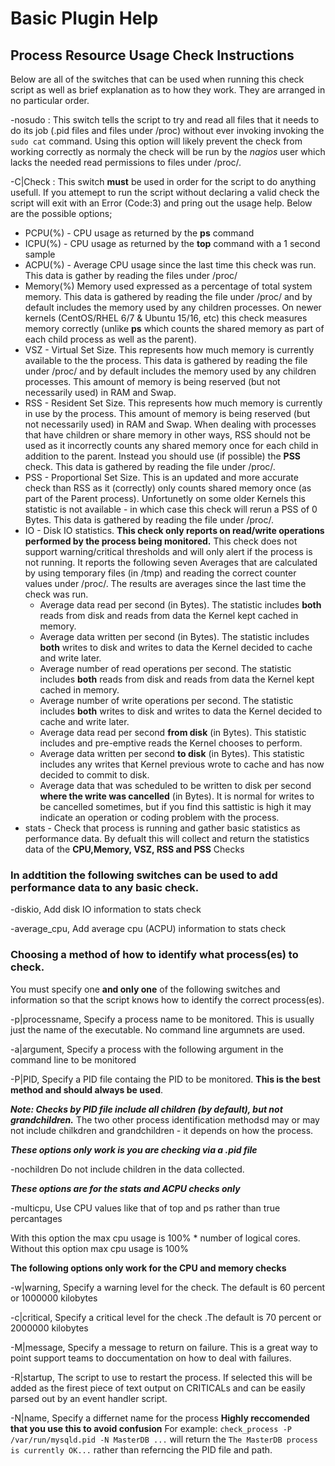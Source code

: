 # Basic Plugin Help



## Process Resource Usage Check Instructions

Below are all of the switches that can be used when running this check script as well as brief explanation as to how they work. They are arranged in no particular order.

-nosudo : This switch tells the script to try and read all files that it needs to do its job (.pid files and files under /proc) without ever invoking invoking the `sudo cat` command. Using this option will likely prevent the check from working correctly as normaly the check will be run by the *nagios* user which lacks the needed read permissions to files under /proc/.

-C|Check : This switch **must** be used in order for the script to do anything usefull. If you attemept to run the script without declaring a valid check the script will exit with an Error (Code:3) and pring out the usage help. Below are the possible options; 
* PCPU(%) - CPU usage as returned by the **ps** command
* ICPU(%) - CPU usage as returned by the **top** command with a 1 second sample
* ACPU(%) - Average CPU usage since the last time this check was run. This data is gather by reading the files under /proc/
* Memory(%) Memory used expressed as a percentage of total system memory. This data is gathered by reading the file under /proc/ and by default includes the memory used by any children processes. On newer kernels (CentOS/RHEL 6/7 & Ubuntu 15/16, etc) this check measures memory correctly (unlike **ps** which counts the shared memory as part of each child process as well as the parent). 
* VSZ - Virtual Set Size. This represents how much memory is currently available to the the process. This data is gathered by reading the file under /proc/ and by default includes the memory used by any children processes. This amount of memory is being reserved (but not necessarily used) in RAM and Swap.  
* RSS - Resident Set Size. This represents how much memory is currently in use by the process. This amount of memory is being reserved (but not necessarily used) in RAM and Swap. When dealing with processes that have children or share memory in other ways, RSS should not be used as it incorrectly counts any shared memory once for each child in addition to the parent. Instead you should use (if possible) the **PSS** check. This data is gathered by reading the file under /proc/.
* PSS - Proportional Set Size. This is an updated and more accurate check than RSS as it (correctly) only counts shared memory once (as part of the Parent process). Unfortunetly on some older Kernels this statistic is not available - in which case this check will rerun a PSS of 0 Bytes. This data is gathered by reading the file under /proc/.
* IO - Disk IO statistics. **This check only reports on read/write operations performed by the process being monitored.** This check does not support warning/critical thresholds and will only alert if the process is not running. It reports the following seven Averages that are calculated by using temporary files (in /tmp) and reading the correct counter values under /proc/. The results are averages since the last time the check was run.
  * Average data read per second (in Bytes). The statistic includes **both** reads from disk and reads from data the Kernel kept cached in memory.
  * Average data written per second (in Bytes). The statistic includes **both** writes to disk and writes to data the Kernel decided to cache and write later. 
  * Average number of read operations per second. The statistic includes **both** reads from disk and reads from data the Kernel kept cached in memory.
  * Average number of write operations per second. The statistic includes **both** writes to disk and writes to data the Kernel decided to cache and write later. 
  * Average data read per second **from disk** (in Bytes). This statistic includes and pre-emptive reads the Kernel chooses to perform.
  * Average data written per second **to disk** (in Bytes). This statistic includes any writes that Kernel previous wrote to cache and has now decided to commit to disk.
  * Average data that was scheduled to be written to disk per second **where the write was cancelled** (in Bytes). It is normal for writes to be cancelled sometimes, but if you find this sattistic is high it may indicate an operation or coding problem with the process.
* stats - Check that process is running and gather basic statistics as performance data. By defualt this will collect and return the statistics data of the **CPU,Memory, VSZ, RSS and PSS** Checks 

### In addtition the following switches can be used to add performance data to any basic check.

-diskio,  Add disk IO information to stats check

-average_cpu,  Add average cpu (ACPU) information to stats check 


### Choosing a method of how to identify what process(es) to check.

You must specify one **and only one** of the following switches and information so that the script knows how to identify the correct process(es). 

-p|processname,  Specify a process name to be monitored. This is usually just the name of the executable. No command line argumnets are used.

-a|argument,  Specify a process with the following argument in the command line to be monitored

-P|PID,  Specify a PID file containg the PID to be monitored. **This is the best method and should always be used**.

***Note: Checks by PID file include all children (by default), but not grandchildren.*** The two other process identification methodsd may or may not include chilkdren and grandchildren - it depends on how the process.


***These options only work is you are checking via a .pid file***

-nochildren  Do not include children in the data collected. 

***These options are for the stats and ACPU checks only***

-multicpu,  Use CPU values like that of top and ps rather than true percantages

With this option the max cpu usage is 100% * number of logical cores. Without this option max cpu usage is 100% 

**The following options only work for the CPU and memory checks** 

-w|warning,  Specify a warning level for the check. The default is 60 percent or 1000000 kilobytes

-c|critical,  Specify a critical level for the check .The default is 70 percent or 2000000 kilobytes

-M|message,  Specify a message to return on failure. This is a great way to point support teams to doccumentation on how to deal with failures.

-R|startup,  The script to use to restart the process. If selected this will be added as the firest piece of text output on CRITICALs and can be easily parsed out by an event handler script.

-N|name,  Specify a differnet name for the process **Highly reccomended that you use this to avoid confusion** For example: `check_process -P /var/run/mysqld.pid -N MasterDB ...` will return the `The MasterDB process is currently OK...`
 rather than referncing the PID file and path.




